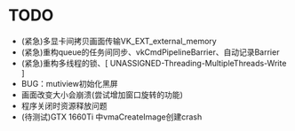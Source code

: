# TODO
- (紧急)多显卡间拷贝画面传输VK_EXT_external_memory
- (紧急)重构queue的任务间同步、vkCmdPipelineBarrier、自动记录Barrier
- (紧急)重构多线程的锁、[ UNASSIGNED-Threading-MultipleThreads-Write ]
- BUG：mutiview初始化黑屏
- 画面改变大小会崩溃(尝试增加窗口旋转的功能)
- 程序关闭时资源释放问题
- (待测试)GTX 1660Ti 中vmaCreateImage创建crash
